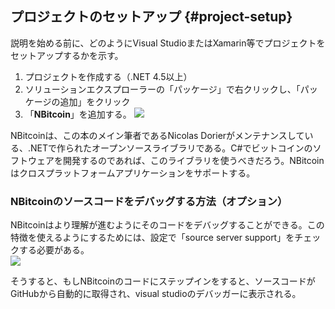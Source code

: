 ## プロジェクトのセットアップ {#project-setup}

説明を始める前に、どのようにVisual StudioまたはXamarin等でプロジェクトをセットアップするかを示す。

1. プロジェクトを作成する（.NET 4.5以上）
2. ソリューションエクスプローラーの「パッケージ」で右クリックし、「パッケージの追加」をクリック
3. 「**NBitcoin**」を追加する。
   ![](../assets/nuget.png)  

NBitcoinは、この本のメイン筆者であるNicolas Dorierがメンテナンスしている、.NETで作られたオープンソースライブラリである。C\#でビットコインのソフトウェアを開発するのであれば、このライブラリを使うべきだろう。NBitcoinはクロスプラットフォームアプリケーションをサポートする。

### NBitcoinのソースコードをデバッグする方法（オプション）

NBitcoinはより理解が進むようにそのコードをデバッグすることができる。この特徴を使えるようにするためには、設定で「source server support」をチェックする必要がある。  
![](../assets/visualstudio_enablesourceserversupport.png)

そうすると、もしNBitcoinのコードにステップインをすると、ソースコードがGitHubから自動的に取得され、visual studioのデバッガーに表示される。

